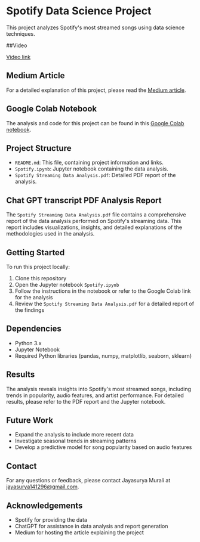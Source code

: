 # Spotify Data Science Project

This project analyzes Spotify's most streamed songs using data science techniques.

##Video

[Video link](https://drive.google.com/file/d/1EGNkRQvihBs-QWh3-KZ8g0uAri1lnhQj/view?usp=sharing)

## Medium Article

For a detailed explanation of this project, please read the [Medium article](https://medium.com/@jayasurya141296/data-science-in-music-analyzing-spotifys-most-streamed-songs-bd8a1125b86f).

## Google Colab Notebook

The analysis and code for this project can be found in this [Google Colab notebook](https://colab.research.google.com/drive/1Q-TMikGi2CoULBsvVGrspzBHoEClLjtR?usp=sharing).

## Project Structure

- `README.md`: This file, containing project information and links.
- `Spotify.ipynb`: Jupyter notebook containing the data analysis.
- `Spotify Streaming Data Analysis.pdf`: Detailed PDF report of the analysis.

## Chat GPT transcript PDF Analysis Report

The `Spotify Streaming Data Analysis.pdf` file contains a comprehensive report of the data analysis performed on Spotify's streaming data. This report includes visualizations, insights, and detailed explanations of the methodologies used in the analysis.

## Getting Started

To run this project locally:

1. Clone this repository
2. Open the Jupyter notebook `Spotify.ipynb`
3. Follow the instructions in the notebook or refer to the Google Colab link for the analysis
4. Review the `Spotify Streaming Data Analysis.pdf` for a detailed report of the findings

## Dependencies

- Python 3.x
- Jupyter Notebook
- Required Python libraries (pandas, numpy, matplotlib, seaborn, sklearn)

## Results

The analysis reveals insights into Spotify's most streamed songs, including trends in popularity, audio features, and artist performance. For detailed results, please refer to the PDF report and the Jupyter notebook.

## Future Work

- Expand the analysis to include more recent data
- Investigate seasonal trends in streaming patterns
- Develop a predictive model for song popularity based on audio features

## Contact

For any questions or feedback, please contact Jayasurya Murali at jayasurya141296@gmail.com.

## Acknowledgements

- Spotify for providing the data
- ChatGPT for assistance in data analysis and report generation
- Medium for hosting the article explaining the project
